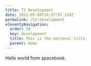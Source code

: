 ```yaml
---
title: T2 Development
date: 2021-05-04T14:57:57.135Z
permalink: /t2-development
eleventyNavigation:
  order: 10
  key: development
  title: This is the optional title.
  parent: Home
---
```

Hello world from spacebook.